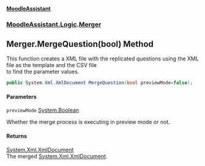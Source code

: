 #### [MoodleAssistant](index.md 'index')
### [MoodleAssistant.Logic](MoodleAssistant.Logic.md 'MoodleAssistant.Logic').[Merger](MoodleAssistant.Logic.Merger.md 'MoodleAssistant.Logic.Merger')

## Merger.MergeQuestion(bool) Method

This function creates a XML file with the replicated questions using the XML file as the template and the CSV file  
to find the parameter values.

```csharp
public System.Xml.XmlDocument MergeQuestion(bool previewMode=false);
```
#### Parameters

<a name='MoodleAssistant.Logic.Merger.MergeQuestion(bool).previewMode'></a>

`previewMode` [System.Boolean](https://docs.microsoft.com/en-us/dotnet/api/System.Boolean 'System.Boolean')

Whether the merge process is executing in preview mode or not.

#### Returns
[System.Xml.XmlDocument](https://docs.microsoft.com/en-us/dotnet/api/System.Xml.XmlDocument 'System.Xml.XmlDocument')  
The merged [System.Xml.XmlDocument](https://docs.microsoft.com/en-us/dotnet/api/System.Xml.XmlDocument 'System.Xml.XmlDocument').